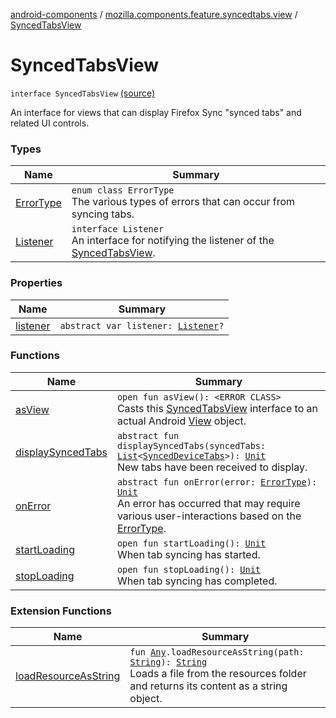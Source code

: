 [android-components](../../index.md) / [mozilla.components.feature.syncedtabs.view](../index.md) / [SyncedTabsView](./index.md)

# SyncedTabsView

`interface SyncedTabsView` [(source)](https://github.com/mozilla-mobile/android-components/blob/master/components/feature/syncedtabs/src/main/java/mozilla/components/feature/syncedtabs/view/SyncedTabsView.kt#L14)

An interface for views that can display Firefox Sync "synced tabs" and related UI controls.

### Types

| Name | Summary |
|---|---|
| [ErrorType](-error-type/index.md) | `enum class ErrorType`<br>The various types of errors that can occur from syncing tabs. |
| [Listener](-listener/index.md) | `interface Listener`<br>An interface for notifying the listener of the [SyncedTabsView](./index.md). |

### Properties

| Name | Summary |
|---|---|
| [listener](listener.md) | `abstract var listener: `[`Listener`](-listener/index.md)`?` |

### Functions

| Name | Summary |
|---|---|
| [asView](as-view.md) | `open fun asView(): <ERROR CLASS>`<br>Casts this [SyncedTabsView](./index.md) interface to an actual Android [View](#) object. |
| [displaySyncedTabs](display-synced-tabs.md) | `abstract fun displaySyncedTabs(syncedTabs: `[`List`](https://kotlinlang.org/api/latest/jvm/stdlib/kotlin.collections/-list/index.html)`<`[`SyncedDeviceTabs`](../../mozilla.components.browser.storage.sync/-synced-device-tabs/index.md)`>): `[`Unit`](https://kotlinlang.org/api/latest/jvm/stdlib/kotlin/-unit/index.html)<br>New tabs have been received to display. |
| [onError](on-error.md) | `abstract fun onError(error: `[`ErrorType`](-error-type/index.md)`): `[`Unit`](https://kotlinlang.org/api/latest/jvm/stdlib/kotlin/-unit/index.html)<br>An error has occurred that may require various user-interactions based on the [ErrorType](-error-type/index.md). |
| [startLoading](start-loading.md) | `open fun startLoading(): `[`Unit`](https://kotlinlang.org/api/latest/jvm/stdlib/kotlin/-unit/index.html)<br>When tab syncing has started. |
| [stopLoading](stop-loading.md) | `open fun stopLoading(): `[`Unit`](https://kotlinlang.org/api/latest/jvm/stdlib/kotlin/-unit/index.html)<br>When tab syncing has completed. |

### Extension Functions

| Name | Summary |
|---|---|
| [loadResourceAsString](../../mozilla.components.support.test.file/kotlin.-any/load-resource-as-string.md) | `fun `[`Any`](https://kotlinlang.org/api/latest/jvm/stdlib/kotlin/-any/index.html)`.loadResourceAsString(path: `[`String`](https://kotlinlang.org/api/latest/jvm/stdlib/kotlin/-string/index.html)`): `[`String`](https://kotlinlang.org/api/latest/jvm/stdlib/kotlin/-string/index.html)<br>Loads a file from the resources folder and returns its content as a string object. |
